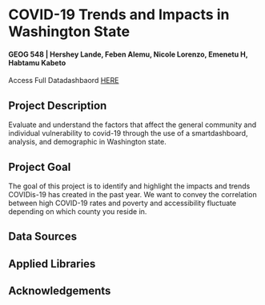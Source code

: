 # COVID-19 Trends and Impacts in Washington State
#### GEOG 548 | Hershey Lande, Feben Alemu, Nicole Lorenzo, Emenetu H, Habtamu Kabeto

Access Full Datadashbaord [HERE](https://www.figma.com/file/0Vdz5wS3pe1kmTI0YW4oM5/458-Final-Project?node-id=0%3A1)
## Project Description
Evaluate and understand the factors that affect the general community and individual vulnerability to covid-19 through the use of a smartdashboard, analysis, and demographic in Washington state.

## Project Goal
The goal of this project is to identify and highlight the impacts and trends COVIDis-19 has created in the past year. We want to convey the correlation between high COVID-19 rates and poverty and accessibility fluctuate depending on which county you reside in.

## Data Sources

## Applied Libraries

## Acknowledgements
